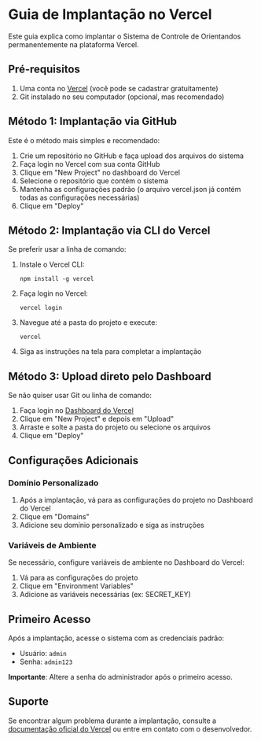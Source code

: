 # Guia de Implantação no Vercel

Este guia explica como implantar o Sistema de Controle de Orientandos permanentemente na plataforma Vercel.

## Pré-requisitos

1. Uma conta no [Vercel](https://vercel.com) (você pode se cadastrar gratuitamente)
2. Git instalado no seu computador (opcional, mas recomendado)

## Método 1: Implantação via GitHub

Este é o método mais simples e recomendado:

1. Crie um repositório no GitHub e faça upload dos arquivos do sistema
2. Faça login no Vercel com sua conta GitHub
3. Clique em "New Project" no dashboard do Vercel
4. Selecione o repositório que contém o sistema
5. Mantenha as configurações padrão (o arquivo vercel.json já contém todas as configurações necessárias)
6. Clique em "Deploy"

## Método 2: Implantação via CLI do Vercel

Se preferir usar a linha de comando:

1. Instale o Vercel CLI:
   ```
   npm install -g vercel
   ```

2. Faça login no Vercel:
   ```
   vercel login
   ```

3. Navegue até a pasta do projeto e execute:
   ```
   vercel
   ```

4. Siga as instruções na tela para completar a implantação

## Método 3: Upload direto pelo Dashboard

Se não quiser usar Git ou linha de comando:

1. Faça login no [Dashboard do Vercel](https://vercel.com/dashboard)
2. Clique em "New Project" e depois em "Upload"
3. Arraste e solte a pasta do projeto ou selecione os arquivos
4. Clique em "Deploy"

## Configurações Adicionais

### Domínio Personalizado

1. Após a implantação, vá para as configurações do projeto no Dashboard do Vercel
2. Clique em "Domains"
3. Adicione seu domínio personalizado e siga as instruções

### Variáveis de Ambiente

Se necessário, configure variáveis de ambiente no Dashboard do Vercel:

1. Vá para as configurações do projeto
2. Clique em "Environment Variables"
3. Adicione as variáveis necessárias (ex: SECRET_KEY)

## Primeiro Acesso

Após a implantação, acesse o sistema com as credenciais padrão:
- Usuário: `admin`
- Senha: `admin123`

**Importante**: Altere a senha do administrador após o primeiro acesso.

## Suporte

Se encontrar algum problema durante a implantação, consulte a [documentação oficial do Vercel](https://vercel.com/docs) ou entre em contato com o desenvolvedor.
